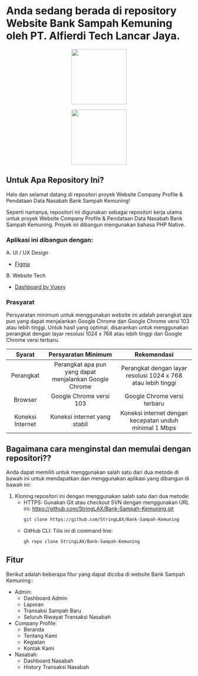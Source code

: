 # Anda sedang berada di repository Website Bank Sampah Kemuning oleh PT. Alfierdi Tech Lancar Jaya.

<p align="center"> <img src="https://media.discordapp.net/attachments/765174588971679774/1162990803807907870/image.png" width="150" height="150" /> </p>
<p align="center"> <img src="https://media.discordapp.net/attachments/914832792809013268/1166246567821455481/Logo_P3L_Recovered.png" width="150" height="150" /> </p>
<div align="center">
</div>

## Untuk Apa Repository Ini?
Halo dan selamat datang di repositori proyek Website Company Profile & Pendataan Data Nasabah Bank Sampah Kemuning!

Seperti namanya, repositori ini digunakan sebagai repositori kerja utama untuk proyek Website Company Profile & Pendataan Data Nasabah Bank Sampah Kemuning. Proyek ini dibangun mengunakan bahasa PHP Native.

### Aplikasi ini dibangun dengan: 

A. UI / UX Design
* [Figma](https://www.figma.com/file/o0rPVpFcOydr6BjFgcGi8S/Untitled?type=design&node-id=0%3A1&mode=design&t=TySrLFLr3Xe16oPK-1)

B. Website Tech
* [Dashboard by Vuexy](https://github.com/square/retrofit)

### Prasyarat
Persyaratan minimum untuk menggunakan website ini adalah perangkat apa pun yang dapat menjalankan Google Chrome dan Google Chrome versi 103 atau lebih tinggi. Untuk hasil yang optimal, disarankan untuk menggunakan perangkat dengan layar resolusi 1024 x 768 atau lebih tinggi dan Google Chrome versi terbaru.

| Syarat | Persyaratan Minimum | Rekomendasi
| :---: | :---: | :---: |
| Perangkat | Perangkat apa pun yang dapat menjalankan Google Chrome | Perangkat dengan layar resolusi 1024 x 768 atau lebih tinggi |
| Browser | Google Chrome versi 103 | Google Chrome versi terbaru |
| Koneksi Internet | Koneksi internet yang stabil | Koneksi internet dengan kecepatan unduh minimal 1 Mbps |

## Bagaimana cara menginstal dan memulai dengan repositori??
Anda dapat memilih untuk menggunakan salah satu dari dua metode di bawah ini untuk mendapatkan dan menggunakan aplikasi yang dibangun di bawah ini:

1. Kloning repositori ini dengan menggunakan salah satu dari dua metode:
	- HTTPS: Gunakan Git atau checkout SVN dengan menggunakan URL ini: https://github.com/StringLAX/Bank-Sampah-Kemuning.git
	   ```sh
	   git clone https://github.com/StringLAX/Bank-Sampah-Kemuning
	   ```
	- GitHub CLI: Tilis ini di command line: 
	   ```sh
	   gh repo clone StringLAX/Bank-Sampah-Kemuning
	   ```

## Fitur

Berikut adalah beberapa fitur yang dapat dicoba di website Bank Sampah Kemuning::

* Admin:
  - Dashboard Admin
  - Laporan
  - Transaksi Sampah Baru
  - Seluruh Riwayat Transaksi Nasabah
* Company Profile:
  - Beranda
  - Tentang Kami
  - Kegiatan
  - Kontak Kami
* Nasabah:
  - Dashboard Nasabah
  - History Transaksi Nasabah
